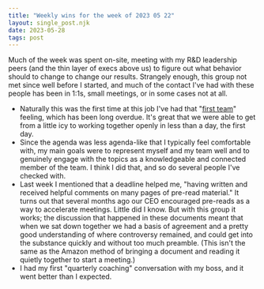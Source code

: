```yaml
---
title: "Weekly wins for the week of 2023 05 22"
layout: single_post.njk
date: 2023-05-28
tags: post
---
```


Much of the week was spent on-site, meeting with my R&D leadership peers (and the thin layer of execs above us) to figure out what behavior should to change to change our results. Strangely enough, this group not met since well before I started, and much of the contact I've had with these people has been in 1:1s, small meetings, or in some cases not at all.
- Naturally this was the first time at this job I've had that "[first team](https://www.michaelvizdos.com/resources/first-team)" feeling, which has been long overdue. It's great that we were able to get from a little icy to working together openly in less than a day, the first day.
- Since the agenda was less agenda-like that I typically feel comfortable with, my main goals were to represent myself and my team well and to genuinely engage with the topics as a knowledgeable and connected member of the team. I think I did that, and so do several people I've checked with.
- Last week I mentioned that a deadline helped me, "having written and received helpful comments on many pages of pre-read material." It turns out that several months ago our CEO encouraged pre-reads as a way to accelerate meetings. Little did I know. But with this group it works; the discussion that happened in these documents meant that when we sat down together we had a basis of agreement and a pretty good understanding of where controversy remained, and could get into the substance quickly and without too much preamble. (This isn't the same as the Amazon method of bringing a document and reading it quietly together to start a meeting.)
- I had my first "quarterly coaching" conversation with my boss, and it went better than I expected.
